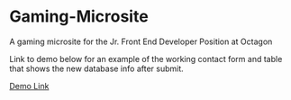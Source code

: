# Gaming-Microsite
A gaming microsite for the Jr. Front End Developer Position at Octagon

Link to demo below for an example of the working contact form and table that shows the new database info after submit.

<a href="http://www.mattdesimini.com/sites/Gaming-Microsite/" target="_blank">Demo Link</a>
